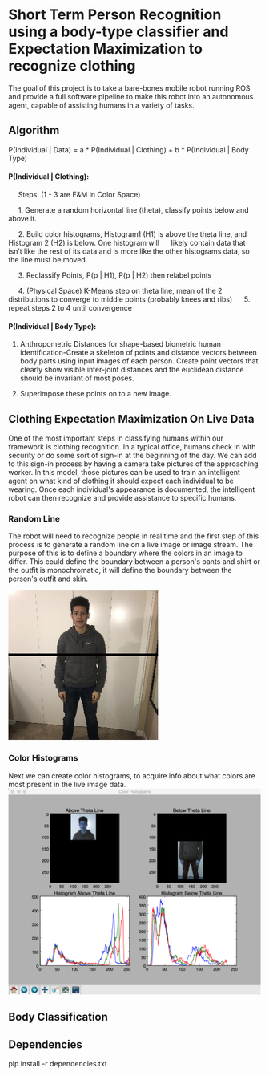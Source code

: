 # Short Term Person Recognition using a body-type classifier and Expectation Maximization to recognize clothing
The goal of this project is to take a bare-bones mobile robot running ROS and provide a full software pipeline to make this robot into an autonomous agent, capable of assisting humans in a variety of tasks.

## Algorithm

P(Individual | Data) =  a * P(Individual | Clothing) + b * P(Individual | Body Type)

#### P(Individual | Clothing):

&nbsp;&nbsp;&nbsp;&nbsp; Steps: (1 - 3 are E&M in Color Space)

&nbsp;&nbsp;&nbsp;&nbsp; 1. Generate a random horizontal line (theta), classify points below and above it.

&nbsp;&nbsp;&nbsp;&nbsp; 2. Build color histograms, Histogram1 (H1) is above the theta line, and Histogram 2 (H2) is below.  One histogram will &nbsp;&nbsp;&nbsp;&nbsp; likely contain data that isn’t like the rest of its data and is more like the other histograms data, so the line must be moved.

&nbsp;&nbsp;&nbsp;&nbsp; 3. Reclassify Points, P(p | H1), P(p | H2) then relabel points

&nbsp;&nbsp;&nbsp;&nbsp; 4. (Physical Space) K-Means step on theta line, mean of the 2 distributions to converge to middle points (probably knees and ribs)
&nbsp;&nbsp;&nbsp;&nbsp; 5. repeat steps 2 to 4 until convergence



#### P(Individual | Body Type):

 1. Anthropometric Distances for shape-based biometric human identification-Create a skeleton
 of points and distance vectors between body parts using input images of each person. Create point vectors that clearly show visible inter-joint distances and the euclidean distance should be invariant of most poses.

2. Superimpose these points on to a new image.



##  Clothing Expectation Maximization On Live Data
One of the most important steps in classifying humans within our framework is clothing recognition. In a typical office, humans check in with security or do some sort of sign-in at the beginning of the day. We can add to this sign-in process by having a camera take pictures of the approaching worker. In this model, those pictures can be used to train an intelligent agent on what kind of clothing it should expect each individual to be wearing. Once each individual's appearance is documented, the intelligent robot can then recognize and provide assistance to specific humans.

###  Random Line
The robot will need to recognize people in real time and the first step of this process is to generate a random line on a live image or image stream. The purpose of this is to define a boundary where the colors in an image to differ. This could define the boundary between a person's pants and shirt or the outfit is monochromatic, it will define the boundary between the person's outfit and skin.

![A-Probabilistic-Framework-for-Short-Term-Person-Recognition-line](https://raw.githubusercontent.com/julianweisbord/A-Probabilistic-Framework-for-Short-Term-Person-Recognition/master/data_capture/manipulated_images/line.jpeg)
###  Color Histograms
Next we can create color histograms, to acquire info about what colors are most present in the live image data.
![A-Probabilistic-Framework-for-Short-Term-Person-Recognition-color_histograms](https://raw.githubusercontent.com/julianweisbord/A-Probabilistic-Framework-for-Short-Term-Person-Recognition/master/data_capture/manipulated_images/color_histograms.png)
##  Body Classification

##  Dependencies
pip install -r dependencies.txt
